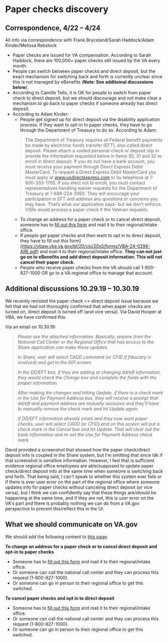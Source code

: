 # Paper checks discovery 

## Correspondence, 4/22 – 4/24

All info via correspondence with Frank Bryceland/Sarah Haddock/Adam Kinder/Melissa Rebstock

- Paper checks are issued for VA compensation. According to Sarah Haddock, there are 100,000+ paper checks still issued by the VA every month.
- People can switch between paper checks and direct deposit, but the exact mechanism for switching back and forth is currently unclear since this is not managed by eBenefits (**Note: See additoinal discussions below**).
- According to Camille Tello, it is OK for people to switch from paper check to direct deposit, but we should discourage and not make clear a mechanism to go back to paper checks if someone already has direct deposit.
- According to Adam Kinder:
  - People get signed up for direct deposit via the disability application process. If they want to opt-in to paper checks, they have to go through the Department of Treasury to do so. According to Adam:
  > The Department of Treasury requires all Federal benefit payments be made by electronic funds transfer (EFT), also called direct deposit. Please attach a voided personal check or deposit slip or provide the information requested below in Items 30, 31 and 32 to enroll in direct deposit. If you do not have a bank account, you must receive your payment through Direct Express Debit MasterCard. To request a Direct Express Debit MasterCard you must apply at www.usdirectexpress.com
or by telephone at 1-800-333-1795. If you elect not to enroll, you must contact representatives handling waiver requests for the Department of Treasury at 1-888-224-2950. They will encourage your participation in EFT and address any questions or concerns you may have. That’s what our application says- but we don’t enforce. VSRs would process a paper check if the Veteran requests.  
  - To change an address for a paper check or to cancel direct deposit, someone has to [fill out this form](https://vbaw.vba.va.gov/bl/20/cio/20s5/forms/VBA-20-572-ARE.pdf) and mail it to their regional/intake office.
  - If people get paper checks and then want to opt in to direct deposit, they have to fill out this form](https://vbaw.vba.va.gov/bl/20/cio/20s5/forms/VBA-24-0296-ARE.pdf) and mail it to their regional/intake office. **They can not just go on to eBenefits and add direct deposit information. This will not cancel their paper check.**
  - People who receive paper checks from the VA should call 1-800-827-1000 OR go to a VA regional office to manage that account.
  
## Additional discussions 10.29.19 – 10.30.19

We recently revisted the paper check <> direct deposit issue because we felt that we had not thoroughly confirmed that when paper checks are turned on, direct deposit is turned off (and vice versa). Via David Hooper at VBA, we have confirmed this. 

Via an email on 10.30.19: 

>_Please see the attached information. Basically, anyone from the National Call Center or the Regional Office that has access to the Share application can make these updates._
>
> _In Share, user will select CADD command (or CFID if fiduciary is involved) and get to the 601 screen._
> 
> _In the DD/EFT box, if they are adding or changing dd/eft information, they would check the Change box and complete the fields with the proper information._
>
> _After making the changes and hitting Update, if there is a check mark in the Use for Payment Address box, they will receive a prompt that dd/eft and payment address are mutually exclusive and they’ll have to manually remove the check mark and hit Update again._
>
> _If DD/EFT information already exists and they now want paper checks, user will select CADD (or CFID) and on this screen will put a check mark in the Cancel box and hit Update. That will clear out the bank information and re-set the Use for Payment Address check mark._

David provided a screenshot that showed how the paper check/direct deposit info is coupled in the Share system, but I'm omitting that since Idk if that screenshot is sensitive information. However, I feel that is sufficient evidence regional office employees are able/supposed to update paper check/direct deposit info at the same time when someone is switching back and forth. That being said, I can't speak to whether this system ever fails or if there is ever user error on the part of the regional office where someone updates info for paper checks without canceling direct deposit (or vice versa), but I think we can confidently say that these things are/should be happening at the same time, and if they are not, this is user error on the VA's part and there is probably nothing we can do from a VA.gov perspective to prevent this/reflect this in the UI.

## What we should communicate on VA.gov

We should add the following content to [this page](https://www.va.gov/change-direct-deposit-and-contact-information/):

**To change an address for a paper check or to cancel direct deposit and opt-in to paper checks**

- Someone has to [fill out this form](https://vbaw.vba.va.gov/bl/20/cio/20s5/forms/VBA-20-572-ARE.pdf) and mail it to their regional/intake office.  
- Or someone can call the national call center and they can process this request (1-800-827-1000).
- Or someone can go in person to their regional office to get this switched. 

**To cancel paper checks and opt in to direct deposit**

- Someone has to [fill out this form](https://vbaw.vba.va.gov/bl/20/cio/20s5/forms/VBA-24-0296-ARE.pdf) and mail it to their regional/intake office. 
- Or someone can call the national call center and they can process this request (1-800-827-1000).
- Or someone can go in person to their regional office to get this switched. 
